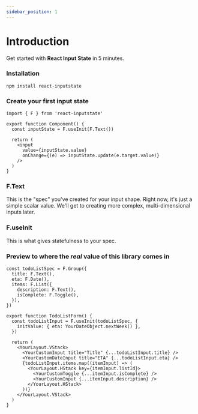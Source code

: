 ```yaml
---
sidebar_position: 1
---
```


# Introduction

Get started with **React Input State** in 5 minutes.

### Installation

```
npm install react-inputstate
```

### Create your first input state

```
import { F } from 'react-inputstate'

export function Component() {
  const inputState = F.useInit(F.Text())

  return (
    <input
      value={inputState.value}
      onChange={(e) => inputState.update(e.target.value)}
    />
  )
}
```

### F.Text
This is the "spec" you've created for your input shape. Right now, it's just a simple scalar value. We'll get to creating more complex, multi-dimensional inputs later.

### F.useInit
This is what gives statefulness to your spec.

### Preview to where the *real* value of this library comes in
```
const todoListSpec = F.Group({
  title: F.Text(),
  eta: F.Date(),
  items: F.List({
    description: F.Text(),
    isComplete: F.Toggle(),
  }),
})

export function TodoListForm() {
  const todoListInput = F.useInit(todoListSpec, {
    initValue: { eta: YourDateObject.nextWeek() },
  })

  return (
    <YourLayout.VStack>
      <YourCustomInput title="Title" {...todoListInput.title} />
      <YourCustomDateInput title="ETA" {...todoListInput.eta} />
      {todoListInput.items.map((itemInput) => (
        <YourLayout.HStack key={itemInput.listId}>
          <YourCustomToggle {...itemInput.isComplete} />
          <YourCustomInput {...itemInput.description} />
        </YourLayout.HStack>
      ))}
    </YourLayout.VStack>
  )
}

```

